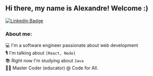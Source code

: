 ## Hi there, my name is Alexandre! Welcome :)


[![Linkedin Badge](https://img.shields.io/badge/LinkedIn-0077B5?style=for-the-badge&logo=linkedin&logoColor=white)](https://www.linkedin.com/in/alexandreatlima/)

### About me:
💻 I'm a software engineer passionate about web development\
🎙 I'm talking about `[React, Node]`\
📚 Right now I'm studying about `Java` \
👨‍💻 Master Coder (educator) @ Code for All.

